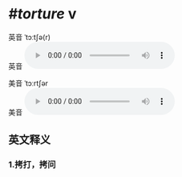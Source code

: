 # ***\#torture*** v
英音 ˈtɔːtʃə(r)  
英音
<audio src="./media/torture1_AAC.aac" controls="controls"></audio>

美音 ˈtɔːrtʃər  
美音
<audio src="./media/torture2_AAC.aac" controls="controls"></audio>



  

英文释义
---
### 1.**拷打，拷问**  



